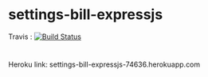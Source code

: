 # settings-bill-expressjs

Travis :
[![Build Status](https://travis-ci.org/Plenis/settings-bill-expressjs.svg?branch=master)](https://travis-ci.org/Plenis/settings-bill-expressjs)
#
#
Heroku link: settings-bill-expressjs-74636.herokuapp.com
